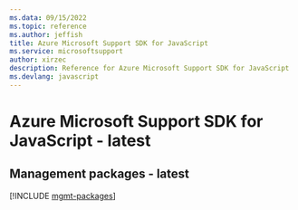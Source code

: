 ```yaml
---
ms.data: 09/15/2022
ms.topic: reference
ms.author: jeffish
title: Azure Microsoft Support SDK for JavaScript
ms.service: microsoftsupport
author: xirzec
description: Reference for Azure Microsoft Support SDK for JavaScript
ms.devlang: javascript
---
```

# Azure Microsoft Support SDK for JavaScript - latest

## Management packages - latest
[!INCLUDE [mgmt-packages](microsoft-support-mgmt-index.md)]